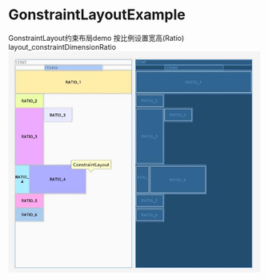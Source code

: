 # GonstraintLayoutExample
GonstraintLayout约束布局demo
  按比例设置宽高(Ratio) layout_constraintDimensionRatio
![activity_ratio](https://github.com/YynIT/GonstraintLayoutExample/blob/master/readmeImage/activity_ratio.jpg)
